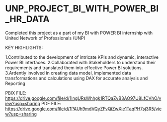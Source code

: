 # UNP_PROJECT_BI_WITH_POWER_BI_HR_DATA
Completed this project as a part of my BI with POWER BI internship with United Network of Professionals (UNP)

KEY HIGHLIGHTS:

1.Contributed to the development of intricate KPIs and dynamic, interactive Power BI interfaces.
2.Collaborated with Stakeholders to understand their requirements and translated them into effective Power BI solutions.  
3.Ardently involved in creating data model, implemented data transformations and calculations using DAX for accurate analysis and Reporting

PBIX FILE: https://drive.google.com/file/d/1IngURsWhhgk1RTQaZvB3AO97U8LfCVhO/view?usp=sharing
PDF FILE: https://drive.google.com/file/d/1PAUh9mdVQyZFvQiZwXie1TaqPH7sj3R5/view?usp=sharing
